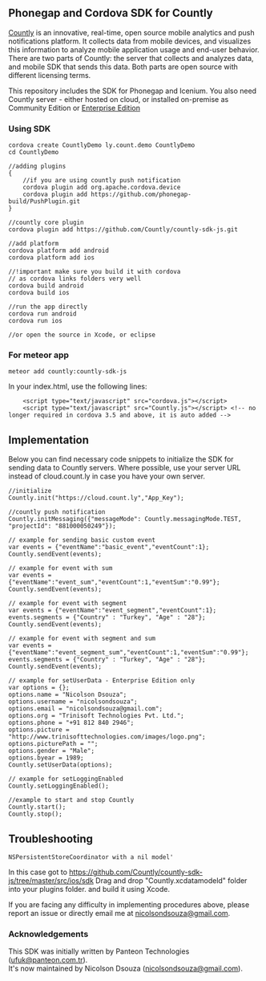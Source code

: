 
## Phonegap and Cordova SDK for Countly

[Countly](http://count.ly) is an innovative, real-time, open source mobile analytics and push notifications platform. It collects data from mobile devices, and visualizes this information to analyze mobile application usage and end-user behavior. There are two parts of Countly: the server that collects and analyzes data, and mobile SDK that sends this data. Both parts are open source with different licensing terms.

This repository includes the SDK for Phonegap and Icenium. You also need Countly server - either hosted on cloud, or installed on-premise as Community Edition or [Enterprise Edition](http://count.ly/enterprise-edition)

### Using SDK

```
cordova create CountlyDemo ly.count.demo CountlyDemo
cd CountlyDemo

//adding plugins
{
	//if you are using countly push notification
	cordova plugin add org.apache.cordova.device
	cordova plugin add https://github.com/phonegap-build/PushPlugin.git
}

//countly core plugin
cordova plugin add https://github.com/Countly/countly-sdk-js.git

//add platform
cordova platform add android
cordova platform add ios

//!important make sure you build it with cordova
// as cordova links folders very well
cordova build android
cordova build ios

//run the app directly
cordova run android
cordova run ios

//or open the source in Xcode, or eclipse

```

### For meteor app

```
meteor add countly:countly-sdk-js
```

In your index.html, use the following lines:

```
    <script type="text/javascript" src="cordova.js"></script>
    <script type="text/javascript" src="Countly.js"></script> <!-- no longer required in cordova 3.5 and above, it is auto added -->
```

Implementation
-----

Below you can find necessary code snippets to initialize the SDK for sending data to Countly servers. Where possible, use your server URL instead of cloud.count.ly in case you have your own server. 

```
//initialize
Countly.init("https://cloud.count.ly","App_Key");

//countly push notification
Countly.initMessaging({"messageMode": Countly.messagingMode.TEST, "projectId": "881000050249"});

// example for sending basic custom event
var events = {"eventName":"basic_event","eventCount":1};
Countly.sendEvent(events);

// example for event with sum
var events = {"eventName":"event_sum","eventCount":1,"eventSum":"0.99"};
Countly.sendEvent(events);

// example for event with segment
var events = {"eventName":"event_segment","eventCount":1};
events.segments = {"Country" : "Turkey", "Age" : "28"};
Countly.sendEvent(events);

// example for event with segment and sum
var events = {"eventName":"event_segment_sum","eventCount":1,"eventSum":"0.99"};
events.segments = {"Country" : "Turkey", "Age" : "28"};
Countly.sendEvent(events);

// example for setUserData - Enterprise Edition only
var options = {};
options.name = "Nicolson Dsouza";
options.username = "nicolsondsouza";
options.email = "nicolsondsouza@gmail.com";
options.org = "Trinisoft Technologies Pvt. Ltd.";
options.phone = "+91 812 840 2946";
options.picture = "http://www.trinisofttechnologies.com/images/logo.png";
options.picturePath = "";
options.gender = "Male";
options.byear = 1989;
Countly.setUserData(options);

// example for setLoggingEnabled
Countly.setLoggingEnabled();

//example to start and stop Countly
Countly.start();
Countly.stop();
```

Troubleshooting
-----
```
NSPersistentStoreCoordinator with a nil model'
```
In this case got to 
https://github.com/Countly/countly-sdk-js/tree/master/src/ios/sdk
Drag and drop "Countly.xcdatamodeld" folder into your plugins folder.
and build it using Xcode.

If you are facing any difficulty in implementing procedures above, please report an issue or directly email me at nicolsondsouza@gmail.com.

### Acknowledgements 

This SDK was initially written by Panteon Technologies (ufuk@panteon.com.tr).<br>
It's now maintained by Nicolson Dsouza (nicolsondsouza@gmail.com).

